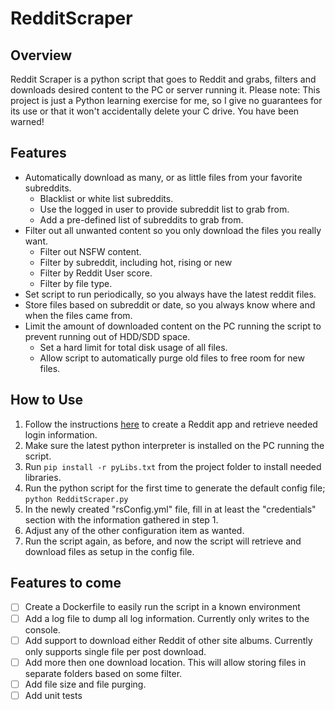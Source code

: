 # RedditScraper

## Overview
Reddit Scraper is a python script that goes to Reddit and grabs, filters and downloads desired content to the PC or server running it. Please note: This project is just a Python learning exercise for me, so I give no guarantees for its use or that it won't accidentally delete your C drive. You have been warned!

## Features

* Automatically download as many, or as little files from your favorite subreddits.
  * Blacklist or white list subreddits.
  * Use the logged in user to provide subreddit list to grab from.
  * Add a pre-defined list of subreddits to grab from.
* Filter out all unwanted content so you only download the files you really want.
  * Filter out NSFW content.
  * Filter by subreddit, including hot, rising or new
  * Filter by Reddit User score.
  * Filter by file type.
* Set script to run periodically, so you always have the latest reddit files.
* Store files based on subreddit or date, so you always know where and when the files came from.
* Limit the amount of downloaded content on the PC running the script to prevent running out of HDD/SDD space.
  * Set a hard limit for total disk usage of all files.
  * Allow script to automatically purge old files to free room for new files.


## How to Use

1. Follow the instructions [here](https://github.com/reddit-archive/reddit/wiki/OAuth2-Quick-Start-Example#first-steps) to create a Reddit app and retrieve needed login information.
2. Make sure the latest python interpreter is installed on the PC running the script.
3. Run `pip install -r pyLibs.txt` from the project folder to install needed libraries.
4. Run the python script for the first time to generate the default config file; `python RedditScraper.py`
5. In the newly created "rsConfig.yml" file, fill in at least the "credentials" section with the information gathered in step 1.
6. Adjust any of the other configuration item as wanted.
7. Run the script again, as before, and now the script will retrieve and download files as setup in the config file.


## Features to come
- [ ] Create a Dockerfile to easily run the script in a known environment
- [ ] Add a log file to dump all log information. Currently only writes to the console.
- [ ] Add support to download either Reddit of other site albums. Currently only supports single file per post download.
- [ ] Add more then one download location. This will allow storing files in separate folders based on some filter.
- [ ] Add file size and file purging.
- [ ] Add unit tests
